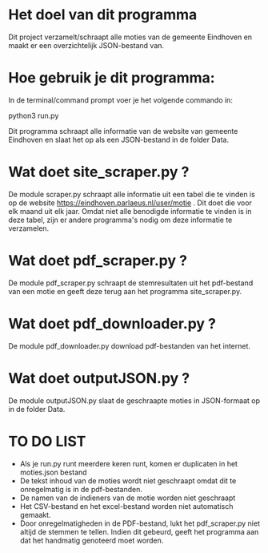 # Het doel van dit programma
Dit project verzamelt/schraapt alle moties van de gemeente Eindhoven en maakt er een overzichtelijk JSON-bestand van.

# Hoe gebruik je dit programma:
In de terminal/command prompt voer je het volgende commando in:

python3 run.py

Dit programma schraapt alle informatie van de website van gemeente Eindhoven en slaat het op als een JSON-bestand in de folder Data.

# Wat doet site_scraper.py ?
De module scraper.py schraapt alle informatie uit een tabel die te vinden is op de website https://eindhoven.parlaeus.nl/user/motie . Dit doet die voor elk maand uit elk jaar. Omdat niet alle benodigde informatie te vinden is in deze tabel, zijn er andere programma's nodig om deze informatie te verzamelen.

# Wat doet pdf_scraper.py ? 
De module pdf_scraper.py schraapt de stemresultaten uit het pdf-bestand van een motie en geeft deze terug aan het programma site_scraper.py.

# Wat doet pdf_downloader.py ? 
De module pdf_downloader.py download pdf-bestanden van het internet.

# Wat doet outputJSON.py ?
De module outputJSON.py slaat de geschraapte moties in JSON-formaat op in de folder Data.

# TO DO LIST
- Als je run.py runt meerdere keren runt, komen er duplicaten in het moties.json bestand
- De tekst inhoud van de moties wordt niet geschraapt omdat dit te onregelmatig is in de pdf-bestanden.
- De namen van de indieners van de motie worden niet geschraapt
- Het CSV-bestand en het excel-bestand worden niet automatisch gemaakt.
- Door onregelmatigheden in de PDF-bestand, lukt het pdf_scraper.py niet altijd de stemmen te tellen. Indien dit gebeurd, geeft het programma aan dat het handmatig genoteerd moet worden.
